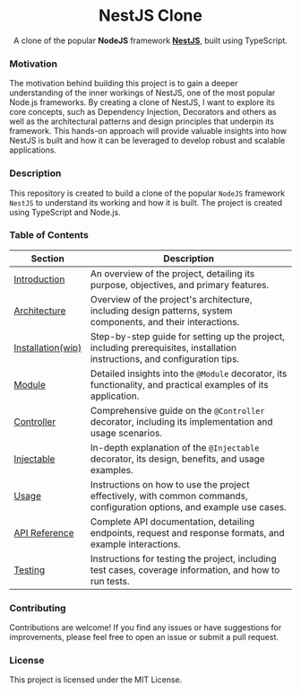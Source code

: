 <h1 style="text-align: center;">NestJS Clone</h1>

<p style="text-align: center;">
  A clone of the popular <b>NodeJS</b> framework <a href="https://nestjs.com"><b>NestJS</b></a>, built using TypeScript.
</p>

### Motivation

The motivation behind building this project is to gain a deeper understanding of the inner workings of NestJS, one of
the most popular Node.js frameworks. By creating a clone of NestJS, I want to explore its core concepts, such as
Dependency Injection, Decorators and others as well as the architectural patterns and design principles that underpin its framework. This hands-on approach
will provide valuable insights into how NestJS is built and how it can be leveraged to develop robust and scalable
applications.

### Description

This repository is created to build a clone of the popular `NodeJS` framework `NestJS` to understand its working and how it
is built. The project is created using TypeScript and Node.js.

### Table of Contents

| **Section**                                 | **Description**                                                                                                            |
| ------------------------------------------- | -------------------------------------------------------------------------------------------------------------------------- |
| [Introduction](./docs/introduction.md)      | An overview of the project, detailing its purpose, objectives, and primary features.                                       |
| [Architecture](./docs/arch/architecture.md) | Overview of the project's architecture, including design patterns, system components, and their interactions.              |
| [Installation(wip)](./docs/installation.md) | Step-by-step guide for setting up the project, including prerequisites, installation instructions, and configuration tips. |
| [Module](./docs/module.md)                  | Detailed insights into the `@Module` decorator, its functionality, and practical examples of its application.              |
| [Controller](./docs/controller.md)          | Comprehensive guide on the `@Controller` decorator, including its implementation and usage scenarios.                      |
| [Injectable](./docs/injectable.md)          | In-depth explanation of the `@Injectable` decorator, its design, benefits, and usage examples.                             |
| [Usage](./docs/usage.md)                    | Instructions on how to use the project effectively, with common commands, configuration options, and example use cases.    |
| [API Reference](./docs/api.md)              | Complete API documentation, detailing endpoints, request and response formats, and example interactions.                   |
| [Testing](./docs/testing.md)                | Instructions for testing the project, including test cases, coverage information, and how to run tests.                    |

### Contributing

Contributions are welcome! If you find any issues or have suggestions for improvements, please feel free to open an
issue or submit a pull request.

### License

This project is licensed under the MIT License.
